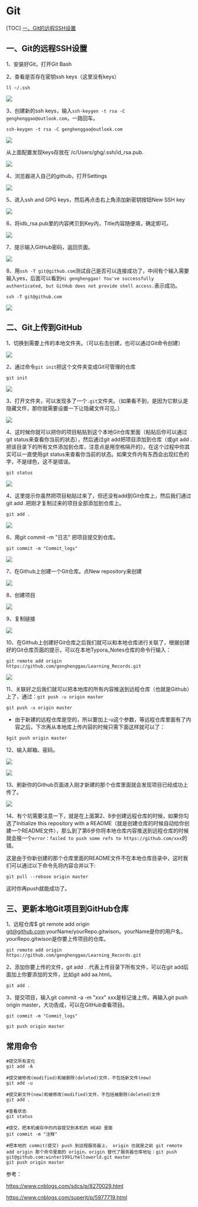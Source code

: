 # Git

[TOC]
[一、Git的远程SSH设置](一、Git的远程SSH设置)


## 一、Git的远程SSH设置

1、安装好Git，打开Git Bash

2、查看是否存在密钥ssh keys（这里没有keys）

```shell
ll ~/.ssh
```

![](IMG/微信截图_20190830082624.png)

3、创建新的ssh keys，输入`ssh-keygen -t rsa -C genghenggao@outlook.com`，一路回车。

```shell
ssh-keygen -t rsa -C genghenggao@outlook.com
```

![](IMG/微信截图_20190830082827.png)

从上面配置发现keys存放在`/c/Users/ghg/.ssh/id_rsa.pub.

![](IMG/微信截图_20190830083150.png)

4、浏览器进入自己的github，打开Settings

![](IMG/微信截图_20190830083759.png)

5、进入ssh and GPG keys，然后再点击右上角添加新密钥按钮New SSH key

![](IMG/微信截图_20190830084018.png)

6、将idb_rsa.pub里的内容拷贝到Key内，Title内容随便填，确定即可。

![](IMG/微信截图_20190830084325.png)

7、提示输入GitHub密码，返回页面。

![](IMG/微信截图_20190830084432.png)

8、用`ssh -T git@github.com`测试自己是否可以连接成功了，中间有个输入需要输入yes，后面可以看到`Hi genghenggao! You've successfully authenticated, but GitHub does not provide shell access.`表示成功。

```shell
ssh -T git@github.com
```

![](IMG/微信截图_20190830084610.png)



## 二、Git上传到GitHub

1、切换到需要上传的本地文件夹。（可以右击创建，也可以通过Git命令创建）

![](IMG/微信截图_20190830090132.png)

2、通过命令`git init`把这个文件夹变成Git可管理的仓库

```shell
git init
```

![](IMG/微信截图_20190830090430.png)

3、打开文件夹，可以发现多了一个`.git`文件夹。（如果看不到，是因为它默认是隐藏文件，那你就需要设置一下让隐藏文件可见。）

![](IMG/微信截图_20190830090321.png)

4、这时候你就可以把你的项目粘贴到这个本地Git仓库里面（粘贴后你可以通过git status来查看你当前的状态），然后通过git add把项目添加到仓库（或git add .把该目录下的所有文件添加到仓库，注意点是用空格隔开的）。在这个过程中你其实可以一直使用git status来查看你当前的状态。如果文件内有东西会出现红色的字，不是绿色，这不是错误。

```shell
git status
```

![](IMG/微信截图_20190830090743.png)

4、这里提示你虽然把项目粘贴过来了，但还没有add到Git仓库上，然后我们通过git add .把刚才复制过来的项目全部添加到仓库上。

```shell
git add .
```

![](IMG/微信截图_20190830091325.png)

6、用git commit -m "日志" 把项目提交到仓库。

```shell
git commit -m "Commit_logs" 
```

![](IMG/微信截图_20190830091858.png)



7、在Github上创建一个Git仓库。点New repository来创建

![](IMG/微信截图_20190830092122.png)

8、创建项目

![](IMG/微信截图_20190830092307.png)

9、复制链接

![](IMG/微信截图_20190830092602.png)



10、在Github上创建好Git仓库之后我们就可以和本地仓库进行关联了，根据创建好的Git仓库页面的提示，可以在本地Typora_Notes仓库的命令行输入：

```shell
git remote add origin https://github.com/genghenggao/Learning_Records.git
```

![](IMG/微信截图_20190830092920.png)

11、关联好之后我们就可以把本地库的所有内容推送到远程仓库（也就是Github）上了，通过：`git push -u origin master`

```shell
git push -u origin master
```

- 由于新建的远程仓库是空的，所以要加上-u这个参数，等远程仓库里面有了内容之后，下次再从本地库上传内容的时候只需下面这样就可以了：

```shell
$git push origin master
```

12、输入邮箱、密码。

![](IMG/微信截图_20190830093103.png)



![](IMG/微信截图_20190830093208.png)

13、刷新你的Github页面进入刚才新建的那个仓库里面就会发现项目已经成功上传了。

![](IMG/微信截图_20190830093613.png)

14、有个坑需要注意一下，就是在上面第2、8步创建远程仓库的时候，如果你勾选了Initialize this repository with a README（就是创建仓库的时候自动给你创建一个README文件），那么到了第6步你将本地仓库内容推送到远程仓库的时候就会报一个`error：failed to push some refs to https://github.com/xxx`的错。

 这是由于你新创建的那个仓库里面的README文件不在本地仓库目录中，这时我们可以通过以下命令先将内容合并以下:

```shell
git pull --rebase origin master
```

这时你再push就能成功了。



## 三、更新本地Git项目到GitHub仓库

1、远程仓库$ git remote add origin git@github.com:yourName/yourRepo.gitwison。yourName是你的用户名，yourRepo.gitwison是你要上传项目的仓库。

```shell
git remote add origin https://github.com/genghenggao/Learning_Records.git
```

2、添加你要上传的文件，git add .  .代表上传目录下所有文件，可以在git add后面加上你要添加的文件，比如git add aa.html。

```shell
git add .
```

3、提交项目，输入git commit -a -m "xxx"   xxx是标记谁上传。再输入git push origin master，大功告成，可以在GitHub查看项目。

```shell
git commit -m "Commit_logs"

git push origin master
```



## 常用命令

```shell
#提交所有变化  
git add -A 

#提交被修改(modified)和被删除(deleted)文件，不包括新文件(new)
git add -u

#提交新文件(new)和被修改(modified)文件，不包括被删除(deleted)文件
git add . 

#查看状态
git status  

#提交，把本机缓存中的内容提交到本机的 HEAD 里面
git commit -m "注释"     

#把本地的 commit(提交) push 到远程服务器上， origin 也就是之前 git remote add origin 那个命令里面的 origin，origin 替代了服务器仓库地址：git push git@github.com:winter1991/helloworld.git master
git push origin master   
```



参考：

https://www.cnblogs.com/sdcs/p/8270029.html

https://www.cnblogs.com/superjt/p/5977719.html

